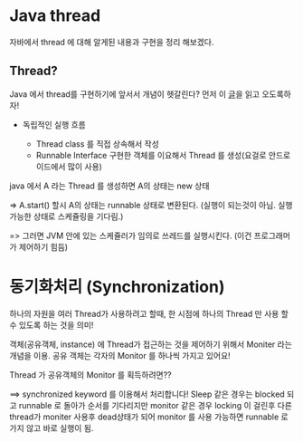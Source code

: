 # Java thread

자바에서 thread 에 대해 알게된 내용과 구현을 정리 해보겠다.



## Thread?

Java 에서 thread를 구현하기에 앞서서 개념이 헷갈린다? 먼저 이 [글](https://donghoson.tistory.com/8?category=799810)을 읽고 오도록하자!



- 독립적인 실행 흐름

  - Thread class 를 직접 상속해서 작성
  - Runnable Interface 구현한 객체를 이요해서 Thread 를 생성(요걸로 안드로이드에서 많이 사용)

  





java 에서 A 라는 Thread 를 생성하면 A의 상태는 new 상태

=> A.start() 할시 A의 상태는 runnable 상태로 변환된다. (실행이 되는것이 아님. 실행 가능한 상태로 스케쥴링을 기다림.)

=> 그러면 JVM 안에 있는 스케쥴러가 임의로 쓰레드를 실행시킨다. (이건 프로그래머가 제어하기 힘듬)



# 동기화처리 (Synchronization)

하나의 자원을 여러 Thread가 사용하려고 할때, 한 시점에 하나의 Thread 만 사용 할 수 있도록 하는 것을 의미!

객체(공유객체, instance) 에 Thread가 접근하는 것을 제어하기 위해서 Moniter 라는 개념을 이용. 공유 객체는 각자의 Monitor 를 하나씩 가지고 있어요!

Thread 가 공유객체의 Monitor 를 획득하려면??

==> synchronized keyword 를 이용해서 처리합니다!  Sleep 같은 경우는 blocked 되고 runnable 로 돌아가 순서를 기다리지만 monitor 같은 경우 locking 이 걸린후 다른 thread가 moniter 사용후 dead상태가 되어 monitor 를 사용 가능하면 runnable 로 가지 않고 바로 실행이 됨.